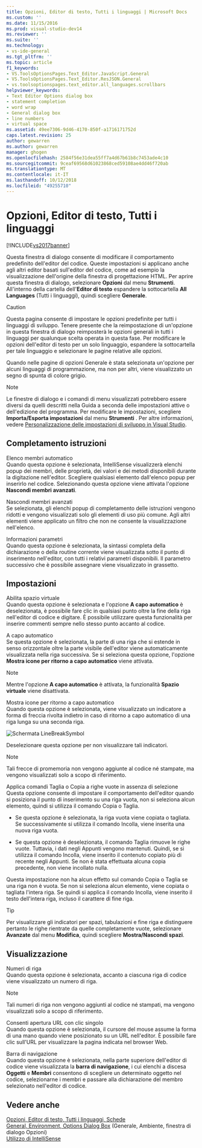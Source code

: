 ```yaml
---
title: Opzioni, Editor di testo, Tutti i linguaggi | Microsoft Docs
ms.custom: ''
ms.date: 11/15/2016
ms.prod: visual-studio-dev14
ms.reviewer: ''
ms.suite: ''
ms.technology:
- vs-ide-general
ms.tgt_pltfrm: ''
ms.topic: article
f1_keywords:
- VS.ToolsOptionsPages.Text_Editor.JavaScript.General
- VS.ToolsOptionsPages.Text_Editor.ResJSON.General
- vs.toolsoptionspages.text_editor.all_languages.scrollbars
helpviewer_keywords:
- Text Editor Options dialog box
- statement completion
- word wrap
- General dialog box
- line numbers
- virtual space
ms.assetid: 49ee7306-9d46-4170-850f-a1716171752d
caps.latest.revision: 25
author: gewarren
ms.author: gewarren
manager: ghogen
ms.openlocfilehash: 2584f56e31dea55ff7a4d67b61b8c7453ade4c10
ms.sourcegitcommit: 9ceaf69568d61023868ced59108ae4dd46f720ab
ms.translationtype: MT
ms.contentlocale: it-IT
ms.lasthandoff: 10/12/2018
ms.locfileid: "49255710"
---
```

# <a name="options-text-editor-all-languages"></a>Opzioni, Editor di testo, Tutti i linguaggi
[!INCLUDE[vs2017banner](../../includes/vs2017banner.md)]

  
Questa finestra di dialogo consente di modificare il comportamento predefinito dell'editor del codice. Queste impostazioni si applicano anche agli altri editor basati sull'editor del codice, come ad esempio la visualizzazione dell'origine della finestra di progettazione HTML. Per aprire questa finestra di dialogo, selezionare **Opzioni** dal menu **Strumenti**. All'interno della cartella dell'**Editor di testo** espandere la sottocartella **All Languages** (Tutti i linguaggi), quindi scegliere **Generale**.  
  
> [!CAUTION]
>  Questa pagina consente di impostare le opzioni predefinite per tutti i linguaggi di sviluppo. Tenere presente che la reimpostazione di un'opzione in questa finestra di dialogo reimposterà le opzioni generali in tutti i linguaggi per qualunque scelta operata in questa fase. Per modificare le opzioni dell'editor di testo per un solo linguaggio, espandere la sottocartella per tale linguaggio e selezionare le pagine relative alle opzioni.  
  
 Quando nelle pagine di opzioni Generale è stata selezionata un'opzione per alcuni linguaggi di programmazione, ma non per altri, viene visualizzato un segno di spunta di colore grigio.  
  
> [!NOTE]
>  Le finestre di dialogo e i comandi di menu visualizzati potrebbero essere diversi da quelli descritti nella Guida a seconda delle impostazioni attive o dell'edizione del programma. Per modificare le impostazioni, scegliere **Importa/Esporta impostazioni** dal menu **Strumenti** . Per altre informazioni, vedere [Personalizzazione delle impostazioni di sviluppo in Visual Studio](http://msdn.microsoft.com/en-us/22c4debb-4e31-47a8-8f19-16f328d7dcd3).  
  
## <a name="statement-completion"></a>Completamento istruzioni  
 Elenco membri automatico  
 Quando questa opzione è selezionata, IntelliSense visualizzerà elenchi popup dei membri, delle proprietà, dei valori e dei metodi disponibili durante la digitazione nell'editor. Scegliere qualsiasi elemento dall'elenco popup per inserirlo nel codice. Selezionando questa opzione viene attivata l'opzione **Nascondi membri avanzati**.  
  
 Nascondi membri avanzati  
 Se selezionata, gli elenchi popup di completamento delle istruzioni vengono ridotti e vengono visualizzati solo gli elementi di uso più comune. Agli altri elementi viene applicato un filtro che non ne consente la visualizzazione nell'elenco.  
  
 Informazioni parametri  
 Quando questa opzione è selezionata, la sintassi completa della dichiarazione o della routine corrente viene visualizzata sotto il punto di inserimento nell'editor, con tutti i relativi parametri disponibili. Il parametro successivo che è possibile assegnare viene visualizzato in grassetto.  
  
## <a name="settings"></a>Impostazioni  
 Abilita spazio virtuale  
 Quando questa opzione è selezionata e l'opzione **A capo automatico** è deselezionata, è possibile fare clic in qualsiasi punto oltre la fine della riga nell'editor di codice e digitare. È possibile utilizzare questa funzionalità per inserire commenti sempre nello stesso punto accanto al codice.  
  
 A capo automatico  
 Se questa opzione è selezionata, la parte di una riga che si estende in senso orizzontale oltre la parte visibile dell'editor viene automaticamente visualizzata nella riga successiva. Se si seleziona questa opzione, l'opzione **Mostra icone per ritorno a capo automatico** viene attivata.  
  
> [!NOTE]
>  Mentre l'opzione **A capo automatico** è attivata, la funzionalità **Spazio virtuale** viene disattivata.  
  
 Mostra icone per ritorno a capo automatico  
 Quando questa opzione è selezionata, viene visualizzato un indicatore a forma di freccia rivolta indietro in caso di ritorno a capo automatico di una riga lunga su una seconda riga.  
  
 ![Schermata LineBreakSymbol](../../ide/reference/media/linebreak.gif "interruzione riga")  
  
 Deselezionare questa opzione per non visualizzare tali indicatori.  
  
> [!NOTE]
>  Tali frecce di promemoria non vengono aggiunte al codice né stampate, ma vengono visualizzati solo a scopo di riferimento.  
  
 Applica comandi Taglia o Copia a righe vuote in assenza di selezione  
 Questa opzione consente di impostare il comportamento dell'editor quando si posiziona il punto di inserimento su una riga vuota, non si seleziona alcun elemento, quindi si utilizza il comando Copia o Taglia.  
  
-   Se questa opzione è selezionata, la riga vuota viene copiata o tagliata. Se successivamente si utilizza il comando Incolla, viene inserita una nuova riga vuota.  
  
-   Se questa opzione è deselezionata, il comando Taglia rimuove le righe vuote. Tuttavia, i dati negli Appunti vengono mantenuti. Quindi, se si utilizza il comando Incolla, viene inserito il contenuto copiato più di recente negli Appunti. Se non è stata effettuata alcuna copia precedente, non viene incollato nulla.  
  
 Questa impostazione non ha alcun effetto sul comando Copia o Taglia se una riga non è vuota. Se non si seleziona alcun elemento, viene copiata o tagliata l'intera riga. Se quindi si applica il comando Incolla, viene inserito il testo dell'intera riga, incluso il carattere di fine riga.  
  
> [!TIP]
>  Per visualizzare gli indicatori per spazi, tabulazioni e fine riga e distinguere pertanto le righe rientrate da quelle completamente vuote, selezionare **Avanzate** dal menu **Modifica**, quindi scegliere **Mostra/Nascondi spazi**.  
  
## <a name="display"></a>Visualizzazione  
 Numeri di riga  
 Quando questa opzione è selezionata, accanto a ciascuna riga di codice viene visualizzato un numero di riga.  
  
> [!NOTE]
>  Tali numeri di riga non vengono aggiunti al codice né stampati,  ma vengono visualizzati solo a scopo di riferimento.  
  
 Consenti apertura URL con clic singolo  
 Quando questa opzione è selezionata, il cursore del mouse assume la forma di una mano quando viene posizionato su un URL nell'editor. È possibile fare clic sull'URL per visualizzare la pagina indicata nel browser Web.  
  
 Barra di navigazione  
 Quando questa opzione è selezionata, nella parte superiore dell'editor di codice viene visualizzata la **barra di navigazione**,  i cui elenchi a discesa **Oggetti** e **Membri** consentono di scegliere un determinato oggetto nel codice, selezionarne i membri e passare alla dichiarazione del membro selezionato nell'editor di codice.  
  
## <a name="see-also"></a>Vedere anche  
 [Opzioni, Editor di testo, Tutti i linguaggi, Schede](../../ide/reference/options-text-editor-all-languages-tabs.md)   
 [General, Environment, Options Dialog Box](../../ide/reference/general-environment-options-dialog-box.md)  (Generale, Ambiente, finestra di dialogo Opzioni)  
 [Utilizzo di IntelliSense](../../ide/using-intellisense.md)



